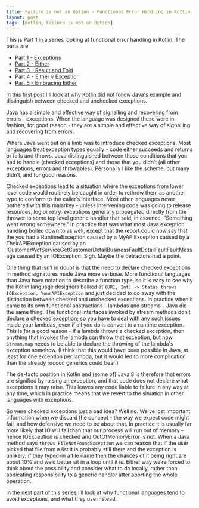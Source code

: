 ```yaml
---
title: Failure is not an Option - Functional Error Handling in Kotlin. Part 1 - Exceptions
layout: post
tags: [Kotlin, Failure is not an Option]
---
```

This is Part 1 in a series looking at functional error handling in Kotlin. The parts are 

* [Part 1 - Exceptions](failure-is-not-an-option-part-1.html)
* [Part 2 - Either](failure-is-not-an-option-part-2.html)
* [Part 3 - Result and Fold](failure-is-not-an-option-part-3.html)
* [Part 4 - Either v Exception](failure-is-not-an-option-part-4.html)
* [Part 5 - Embracing Either](failure-is-not-an-option-part-5.html)

In this first post I'll look at why Kotlin did not follow Java's example and distinguish between checked and unchecked exceptions.

Java has a simple and effective way of signalling and recovering from errors - exceptions. When the language was designed these were in fashion, for good reason - they are a simple and effective way of signalling and recovering from errors.

Where Java went out on a limb was to introduce checked exceptions. Most languages treat exception types equally - code either succeeds and returns or fails and throws. Java distinguished between those conditions that you had to handle (checked exceptions) and those that you didn’t (all other exceptions, errors and throwables). Personally I like the scheme, but many didn’t, and for good reasons. 

Checked exceptions lead to a situation where the exceptions from lower level code would routinely be caught in order to rethrow them as another type to conform to the caller’s interface. Most other languages never bothered with this malarkey - unless intervening code was going to release resources, log or retry, exceptions generally propagated directly from the thrower to some top level generic handler that said, in essence, “Something went wrong somewhere.” In practice that was what most Java exception handling boiled down to as well, except that the report could now say that the you had a RuntimeException caused by a MyAPIException caused by a TheirAPIException caused by an ICustomerWcfServiceGetCustomerDetailBusinessFaultDetailFaultFaultMessage caused by an IOException. Sigh. Maybe the detractors had a point. 

One thing that isn’t in doubt is that the need to declare checked exceptions in method signatures made Java more verbose. More functional languages than Java have notation to describe a function type, so it is easy to see why the Kotlin language designers balked at `(URI, Int) -> Status throws IOException, YourAPIException` and just decided to do away with the distinction between checked and unchecked exceptions. In practice when it came to its own functional abstractions - lambdas and streams - Java did the same thing. The functional interfaces invoked by stream methods don’t declare a checked exception; so you have to deal with any such issues inside your lambdas, even if all you do is convert to a runtime exception. This is for a good reason - if a lambda throws a checked exception, then anything that invokes the lambda can throw that exception, but now `Stream.map` needs to be able to declare the throwing of the lambda's exception somehow. (I think that this would have been possible in Java, at least for one exception per lambda, but it would led to more complication than the already rococo generics could bear.)  

The de-facto position in Kotlin and (some of) Java 8 is therefore that errors are signified by raising an exception, and that code does not declare what exceptions it may raise. This leaves any code liable to failure in any way at any time, which in practice means that we revert to the situation in other languages with exceptions.

So were checked exceptions just a bad idea? Well no. We’ve lost important information when we discard the concept - the way we expect code might fail, and how defensive we need to be about that. In practice it is usually far more likely that IO will fail than that our process will run out of memory - hence IOException is checked and OutOfMemoryError is not. When a Java method says `throws FileNotFoundException` we can reason that if the user picked that file from a list it is probably still there and the exception is unlikely; if they typed-in a file name then the chances of it being right are about 10% and we’d better sit in a loop until it is. Either way we’re forced to think about the possibility and consider what to do locally, rather than abdicating responsibility to a generic handler after aborting the whole operation.

In the [next part of this series](failure-is-not-an-option-part-2.html) I’ll look at why functional languages tend to avoid exceptions, and what they use instead.

